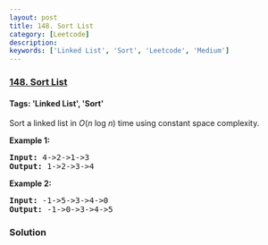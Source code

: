 ```yaml
---
layout: post
title: 148. Sort List
category: [Leetcode]
description: 
keywords: ['Linked List', 'Sort', 'Leetcode', 'Medium']
---
```

### [148. Sort List](https://leetcode.com/problems/sort-list)

#### Tags: 'Linked List', 'Sort'

<div class="content__u3I1 question-content__JfgR"><div><p>Sort a linked list in <em>O</em>(<em>n</em> log <em>n</em>) time using constant space complexity.</p>
<p><strong>Example 1:</strong></p>
<pre><strong>Input:</strong> 4-&gt;2-&gt;1-&gt;3
<strong>Output:</strong> 1-&gt;2-&gt;3-&gt;4
</pre>
<p><strong>Example 2:</strong></p>
<pre><strong>Input:</strong> -1-&gt;5-&gt;3-&gt;4-&gt;0
<strong>Output:</strong> -1-&gt;0-&gt;3-&gt;4-&gt;5</pre>
</div></div>

### Solution
